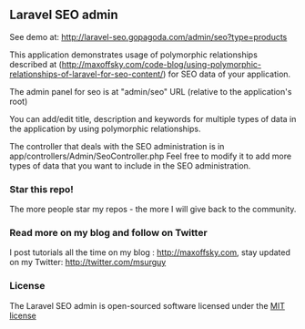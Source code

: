 ## Laravel SEO admin

See demo at: http://laravel-seo.gopagoda.com/admin/seo?type=products

This application demonstrates usage of polymorphic relationships described at (http://maxoffsky.com/code-blog/using-polymorphic-relationships-of-laravel-for-seo-content/) for SEO data of your application.

The admin panel for seo is at "admin/seo" URL (relative to the application's root)

You can add/edit title, description and keywords for multiple types of data in the application by using polymorphic relationships.

The controller that deals with the SEO administration is in app/controllers/Admin/SeoController.php
Feel free to modify it to add more types of data that you want to include in the SEO administration. 

### Star this repo!

The more people star my repos - the more I will give back to the community.

### Read more on my blog and follow on Twitter

I post tutorials all the time on my blog : http://maxoffsky.com, stay updated on my Twitter: http://twitter.com/msurguy

### License

The Laravel SEO admin is open-sourced software licensed under the [MIT license](http://opensource.org/licenses/MIT)
